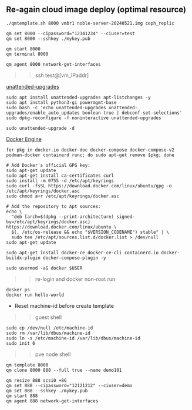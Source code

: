 ## Re-again cloud image deploy (optimal resource)
```
./qmtemplate.sh 8000 vmbr1 noble-server-20240521.img ceph_replic
```
```
qm set 8000 --cipassword="12341234" --ciuser=test
qm set 8000 --sshkey ./mykey.pub

qm start 8000
qm terminal 8000

qm agent 8000 network-get-interfaces
```
>> ssh test@[vm_IPaddr]

[unattended-upgrades](https://wiki.debian.org/UnattendedUpgrades)
```
sudo apt install unattended-upgrades apt-listchanges -y
sudo apt install python3-gi powermgmt-base
sudo bash -c 'echo unattended-upgrades unattended-upgrades/enable_auto_updates boolean true | debconf-set-selections'
sudo dpkg-reconfigure -f noninteractive unattended-upgrades

sudo unattended-upgrade -d
```
[Docker Engine]()
```
for pkg in docker.io docker-doc docker-compose docker-compose-v2 podman-docker containerd runc; do sudo apt-get remove $pkg; done
```
```
# Add Docker's official GPG key:
sudo apt-get update
sudo apt-get install ca-certificates curl
sudo install -m 0755 -d /etc/apt/keyrings
sudo curl -fsSL https://download.docker.com/linux/ubuntu/gpg -o /etc/apt/keyrings/docker.asc
sudo chmod a+r /etc/apt/keyrings/docker.asc

# Add the repository to Apt sources:
echo \
  "deb [arch=$(dpkg --print-architecture) signed-by=/etc/apt/keyrings/docker.asc] https://download.docker.com/linux/ubuntu \
  $(. /etc/os-release && echo "$VERSION_CODENAME") stable" | \
  sudo tee /etc/apt/sources.list.d/docker.list > /dev/null
sudo apt-get update
```
```
sudo apt-get install docker-ce docker-ce-cli containerd.io docker-buildx-plugin docker-compose-plugin -y

sudo usermod -aG docker $USER
```
>> re-login and docker non-root run
```
dosker ps
docker run hello-world
```

- Reset machine-id before create template
>> guest shell
```
sudo cp /dev/null /etc/machine-id
sudo rm /var/lib/dbus/machine-id
sudo ln -s /etc/machine-id /var/lib/dbus/machine-id
sudo init 0
```
>> pve node shell
```
qm template 8000
qm clone 8000 888 --full true --name demo101
```
```
qm resize 888 scsi0 +8G
qm set 888 --cipassword="12121212" --ciuser=demo
qm set 888 --sshkey ./mykey.pub
qm start 888
qm agent 888 network-get-interfaces
```

